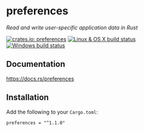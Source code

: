# preferences
_Read and write user-specific application data in Rust_

[![crates.io: preferences](https://img.shields.io/crates/v/preferences.svg?label=crates.io%3A%20preferences)](https://crates.io/crates/preferences)
[![Linux & OS X build status](https://img.shields.io/travis/AndyBarron/preferences-rs.svg?label=Linux%20%26%20OS%20X%20builds)](https://travis-ci.org/AndyBarron/preferences-rs)
[![Windows build status](https://img.shields.io/appveyor/ci/AndyBarron/preferences-rs.svg?label=Windows%20builds)](https://ci.appveyor.com/project/AndyBarron/preferences-rs)

## Documentation
https://docs.rs/preferences

## Installation
Add the following to your `Cargo.toml`:

`preferences = "^1.1.0"`
